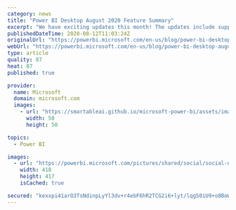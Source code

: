 ```yaml
---
category: news
title: "Power BI Desktop August 2020 Feature Summary"
excerpt: "We have exciting updates this month! The updates include support for Perspectives in Personalize visuals, rectangular select for data points, dynamic formatting support to more visuals, Direct Query support for Q&#038;A, several new AppSource visuals, and more! Check out the full blog to learn more about"
publishedDateTime: 2020-08-12T11:03:24Z
originalUrl: "https://powerbi.microsoft.com/en-us/blog/power-bi-desktop-august-2020-feature-summary/"
webUrl: "https://powerbi.microsoft.com/en-us/blog/power-bi-desktop-august-2020-feature-summary/"
type: article
quality: 87
heat: 87
published: true

provider:
  name: Microsoft
  domain: microsoft.com
  images:
    - url: "https://smartableai.github.io/microsoft-power-bi/assets/images/organizations/microsoft.com-50x50.jpg"
      width: 50
      height: 50

topics:
  - Power BI

images:
  - url: "https://powerbi.microsoft.com/pictures/shared/social/social-default-image.png"
    width: 418
    height: 417
    isCached: true

secured: "kexxpi41arO3TsNdinpLyYl3dv+r4ebF6hR2TCG2i6+lyt/lqgS0iU9+o8BoWGgsWafHzKZkKDQvjXo6UtDyRmoTp1ud46572Atm5Bz5rAn5e3lZFgzi8mxRq7FBziOnG70UryocaAWUQL4V1GvoiB3RbgCEl00zoOm34GxHUZgcguWn2BBVMxIBPjBg8q0kidlicGXjbzEa2H6EEtoBkeswf59C336XvmpfKtMSsrOCYItHD0JeGlpveKjbAsDtgV19adfPFqC02/LfTf18fjttHe2mdjcscxHxGE0CpamBfb3ek449yrqjiiw/PtcizE0nFKDvjHQokgssw//O3hYkpRP59da3B1tEAD/X4ZE=;nJNN/O44lJdLnsJW9fGipA=="
---
```


